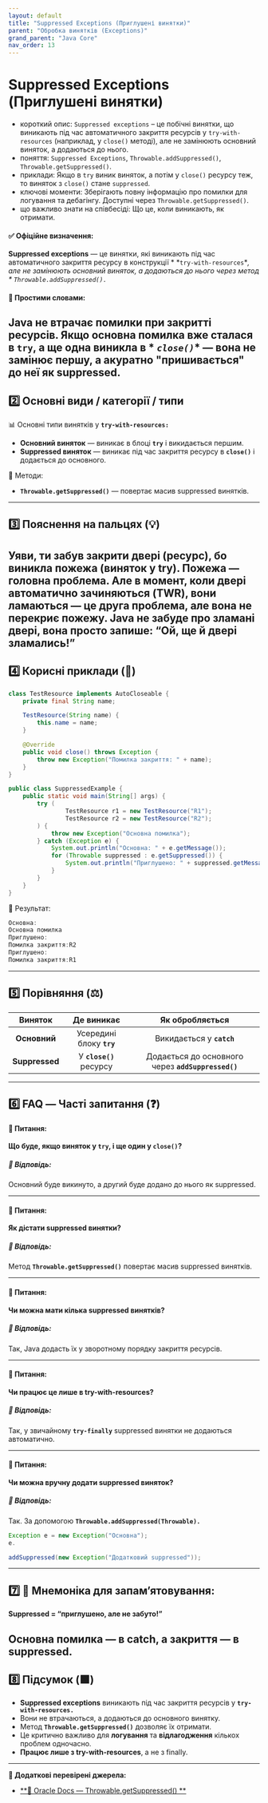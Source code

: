 ```yaml
---
layout: default
title: "Suppressed Exceptions (Приглушені винятки)"
parent: "Обробка винятків (Exceptions)"
grand_parent: "Java Core"
nav_order: 13
---
```


# Suppressed Exceptions (Приглушені винятки)

* короткий опис: `Suppressed exceptions` – це побічні винятки, що виникають під час автоматичного закриття ресурсів у
  `try-with-resources` (наприклад, у `close()` методі), але не замінюють основний виняток, а додаються до нього.
* поняття: `Suppressed Exceptions`, `Throwable.addSuppressed()`, `Throwable.getSuppressed()`.
* приклади: Якщо в `try` виник виняток, а потім у `close()` ресурсу теж, то виняток з `close()` стане `suppressed`.
* ключові моменти: Зберігають повну інформацію про помилки для логування та дебагінгу. Доступні через
  `Throwable.getSuppressed()`.
* що важливо знати на співбесіді: Що це, коли виникають, як отримати.

#### **✅ Офіційне визначення:**

**Suppressed exceptions** — це винятки, які виникають під час автоматичного закриття ресурсу в конструкції *
*`try-with-resources`**, але не замінюють основний виняток, а додаються до нього через метод *
*`Throwable.addSuppressed().`**

#### **🧠 Простими словами:**

Java не втрачає помилки при закритті ресурсів. Якщо основна помилка вже сталася в **`try`**, а ще одна виникла в *
*`close()`** — вона не замінює першу, а акуратно "пришивається" до неї як suppressed.
---

## **2️⃣ Основні види / категорії / типи**

📊 Основні типи винятків у **`try-with-resources:`**

* **Основний виняток** — виникає в блоці **`try`** і викидається першим.
* **Suppressed виняток** — виникає під час закриття ресурсу в **`close()`** і додається до основного.

📌 Методи:

* **`Throwable.getSuppressed()`** — повертає масив suppressed винятків.

---

## **3️⃣ Пояснення на пальцях (💡)**

Уяви, ти забув закрити двері (ресурс), бо виникла пожежа (виняток у try). Пожежа — головна проблема. Але в момент, коли двері автоматично зачиняються (TWR), вони ламаються — це друга проблема, але вона не перекриє пожежу. Java не забуде про зламані двері, вона просто запише: “Ой, ще й двері зламались\!”
---

## **4️⃣ Корисні приклади (🧪)**

```java
class TestResource implements AutoCloseable {
    private final String name;

    TestResource(String name) {
        this.name = name;
    }

    @Override
    public void close() throws Exception {
        throw new Exception("Помилка закриття: " + name);
    }
}

public class SuppressedExample {
    public static void main(String[] args) {
        try (
                TestResource r1 = new TestResource("R1");
                TestResource r2 = new TestResource("R2");
        ) {
            throw new Exception("Основна помилка");
        } catch (Exception e) {
            System.out.println("Основна: " + e.getMessage());
            for (Throwable suppressed : e.getSuppressed()) {
                System.out.println("Приглушено: " + suppressed.getMessage());
            }
        }
    }
}
```

🧾 Результат:

```java
Основна:
Основна помилка
Приглушено:
Помилка закриття:R2
Приглушено:
Помилка закриття:R1  
```

---

## **5️⃣ Порівняння (⚖️)**

|    Виняток     |        Де виникає         |                  Як обробляється                   |
|:--------------:|:-------------------------:|:--------------------------------------------------:|
|  **Основний**  | Усередині блоку **`try`** |             Викидається у **`catch`**              |
| **Suppressed** |  У **`close()`** ресурсу  | Додається до основного через **`addSuppressed()`** |

---

## **6️⃣ FAQ — Часті запитання (❓)**

#### **🔹 Питання:**

**Що буде, якщо виняток у `try`, і ще один у `close()`?**

##### **💬 Відповідь:**

Основний буде викинуто, а другий буде додано до нього як suppressed.

---

#### **🔹 Питання:**

**Як дістати suppressed винятки?**

##### **💬 Відповідь:**

Метод **`Throwable.getSuppressed()`** повертає масив suppressed винятків.

---

#### **🔹 Питання:**

**Чи можна мати кілька suppressed винятків?**

##### **💬 Відповідь:**

Так, Java додасть їх у зворотному порядку закриття ресурсів.

---

#### **🔹 Питання:**

**Чи працює це лише в try-with-resources?**

##### **💬 Відповідь:**

Так, у звичайному **`try-finally`** suppressed винятки не додаються автоматично.

---

#### **🔹 Питання:**

**Чи можна вручну додати suppressed виняток?**

##### **💬 Відповідь:**

Так. За допомогою **`Throwable.addSuppressed(Throwable).`**

```java
Exception e = new Exception("Основна");
e.

addSuppressed(new Exception("Додатковий suppressed"));
```

---

## **7️⃣ 🧠 Мнемоніка для запам’ятовування:**

**Suppressed \= “приглушено, але не забуто\!”**

**Основна помилка — в catch, а закриття — в suppressed.**
---

## **8️⃣ Підсумок (🟩)**

* **Suppressed exceptions** виникають під час закриття ресурсів у **`try-with-resources.`**
* Вони не втрачаються, а додаються до основного винятку.
* Метод **`Throwable.getSuppressed()`** дозволяє їх отримати.
* Це критично важливо для **логування** та **відлагодження** кількох проблем одночасно.
* **Працює лише з try-with-resources**, а не з finally.

---

**🔗 Додаткові перевірені джерела:**

* [**🔗 Oracle Docs — Throwable.getSuppressed()
  **](https://docs.oracle.com/javase/8/docs/api/java/lang/Throwable.html#getSuppressed--)